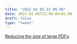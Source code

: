 ```yaml
---
title: "2022 02 05 22 00 05"
date: 2022-02-05T22:00:05+01:00
draft: false
type: "tweet"
---
```

[Reducing the size of large PDFs](https://leancrew.com/all-this/2022/01/reducing-the-size-of-large-pdfs/).
